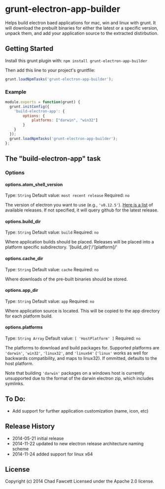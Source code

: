 # grunt-electron-app-builder

Helps build electron baed applications for mac, win and linux with grunt. It will download the prebuilt binaries for either the latest or a specific version, unpack them, and add your application source to the extracted distirbution.

## Getting Started
Install this grunt plugin with: `npm install grunt-electron-app-builder`

Then add this line to your project's gruntfile:

```javascript
grunt.loadNpmTasks('grunt-electron-app-builder');
```

### Example

```javascript
module.exports = function(grunt) {
  grunt.initConfig({
    'build-electron-app': {
        options: {
            platforms: ["darwin", "win32"]
        }
    }
  });
  grunt.loadNpmTasks('grunt-electron-app-builder');
};

```

## The "build-electron-app" task

### Options

#### options.atom_shell_version
Type: `String`
Default value: `most recent release`
Required: `no`

The version of electron you want to use (e.g., `'v0.12.5'`). [Here is a list](https://github.com/atom/electron/releases) of available releases. If not specified, it will query github for the latest release.

#### options.build_dir
Type: `String`
Default value: `build`
Required: `no`

Where application builds should be placed. Releases will be placed into a platform specific subdirectory. '[build_dir]'/'[platform]/' 


#### options.cache_dir
Type: `String`
Default value: `cache`
Required: `no`

Where downloads of the pre-built binaries should be stored.

#### options.app_dir
Type: `String`
Default value: `app`
Required: `no`

Where application source is located. This will be copied to the app directory for each platform build.

#### options.platforms
Type: `String Array`
Default value: `[ 'HostPlatform' ]`
Required: `no`

The platforms to download and build packages for. Supported platforms are `'darwin'`, `'win32'`, `'linux32'`, and `'linux64'` (`'linux'` works as well for backwards compatibility, and maps to linux32). If ommitted, defaults to the host platform. 

Note that building `'darwin'` packages on a windows host is currently unsupported due to the format of the darwin electron zip, which includes symlinks.


## To Do:
- Add support for further application customization (name, icon, etc)

## Release History
- 2014-05-21    initial release
- 2014-11-22	updated to new electron release architecture naming scheme
- 2014-11-24	added support for linux x64

## License
Copyright (c) 2014 Chad Fawcett
Licensed under the Apache 2.0 license.
